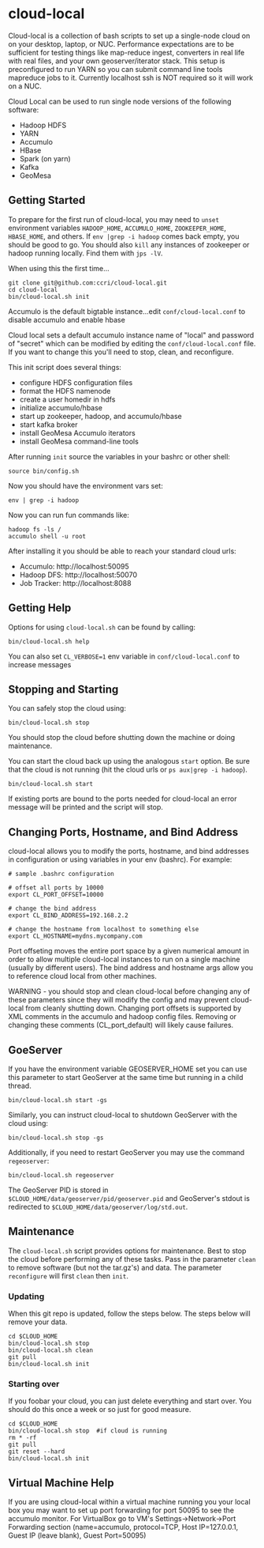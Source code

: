 # cloud-local

Cloud-local is a collection of bash scripts to set up a single-node cloud on on your desktop, laptop, or NUC. Performance expectations are to be sufficient for testing things like map-reduce ingest, converters in real life with real files, and your own geoserver/iterator stack. This setup is preconfigured to run YARN so you can submit command line tools mapreduce jobs to it. Currently localhost ssh is NOT required so it will work on a NUC. 

Cloud Local can be used to run single node versions of the following software:
* Hadoop HDFS
* YARN
* Accumulo
* HBase
* Spark (on yarn)
* Kafka
* GeoMesa

## Getting Started 

To prepare for the first run of cloud-local, you may need to `unset` environment variables `HADOOP_HOME`, `ACCUMULO_HOME`, `ZOOKEEPER_HOME`, `HBASE_HOME`, and others. If `env |grep -i hadoop` comes back empty, you should be good to go. You should also `kill` any instances of zookeeper or hadoop running locally. Find them with `jps -lV`.

When using this the first time...

    git clone git@github.com:ccri/cloud-local.git
    cd cloud-local
    bin/cloud-local.sh init

Accumulo is the default bigtable instance...edit `conf/cloud-local.conf` to disable accumulo and enable hbase

Cloud local sets a default accumulo instance name of "local" and password of "secret" which can be modified by editing the `conf/cloud-local.conf` file. If you want to change this you'll need to stop, clean, and reconfigure.

This init script does several things:
* configure HDFS configuration files
* format the HDFS namenode
* create a user homedir in hdfs
* initialize accumulo/hbase
* start up zookeeper, hadoop, and accumulo/hbase
* start kafka broker
* install GeoMesa Accumulo iterators
* install GeoMesa command-line tools

After running `init` source the variables in your bashrc or other shell:

    source bin/config.sh

Now you should have the environment vars set:
    
    env | grep -i hadoop

Now you can run fun commands like:

    hadoop fs -ls /
    accumulo shell -u root 

After installing it you should be able to reach your standard cloud urls:

* Accumulo:    http://localhost:50095
* Hadoop DFS:  http://localhost:50070
* Job Tracker: http://localhost:8088

## Getting Help

Options for using `cloud-local.sh` can be found by calling:

    bin/cloud-local.sh help

You can also set `CL_VERBOSE=1` env variable in `conf/cloud-local.conf` to increase messages

## Stopping and Starting

You can safely stop the cloud using: 

    bin/cloud-local.sh stop

You should stop the cloud before shutting down the machine or doing maintenance.

You can start the cloud back up using the analogous `start` option. Be sure that the cloud is not running (hit the cloud urls or `ps aux|grep -i hadoop`).

    bin/cloud-local.sh start

If existing ports are bound to the ports needed for cloud-local an error message will be printed and the script will stop.

## Changing Ports, Hostname, and Bind Address

cloud-local allows you to modify the ports, hostname, and bind addresses in configuration or using variables in your env (bashrc). For example:

    # sample .bashrc configuration
    
    # offset all ports by 10000
    export CL_PORT_OFFSET=10000
    
    # change the bind address
    export CL_BIND_ADDRESS=192.168.2.2
    
    # change the hostname from localhost to something else
    export CL_HOSTNAME=mydns.mycompany.com
    
Port offseting moves the entire port space by a given numerical amount in order to allow multiple cloud-local instances to run on a single machine (usually by different users). The bind address and hostname args allow you to reference cloud local from other machines.

WARNING - you should stop and clean cloud-local before changing any of these parameters since they will modify the config and may prevent cloud-local from cleanly shutting down. Changing port offsets is supported by XML comments in the accumulo and hadoop config files. Removing or changing these comments (CL_port_default) will likely cause failures.

## GoeServer

If you have the environment variable GEOSERVER_HOME set you can use this parameter to start GeoServer at the same time but running in a child thread.

    bin/cloud-local.sh start -gs

Similarly, you can instruct cloud-local to shutdown GeoServer with the cloud using:

    bin/cloud-local.sh stop -gs
    
Additionally, if you need to restart GeoServer you may use the command `regeoserver`:

    bin/cloud-local.sh regeoserver
    
The GeoServer PID is stored in `$CLOUD_HOME/data/geoserver/pid/geoserver.pid` and GeoServer's stdout is redirected to `$CLOUD_HOME/data/geoserver/log/std.out`.

## Maintenance

The `cloud-local.sh` script provides options for maintenance. Best to stop the cloud before performing any of these tasks. Pass in the parameter `clean` to remove software (but not the tar.gz's) and data. The parameter `reconfigure` will first `clean` then `init`.

### Updating

When this git repo is updated, follow the steps below. The steps below will remove your data. 

    cd $CLOUD_HOME
    bin/cloud-local.sh stop
    bin/cloud-local.sh clean
    git pull
    bin/cloud-local.sh init

### Starting over

If you foobar your cloud, you can just delete everything and start over. You should do this once a week or so just for good measure.  

    cd $CLOUD_HOME
    bin/cloud-local.sh stop  #if cloud is running
    rm * -rf
    git pull
    git reset --hard
    bin/cloud-local.sh init

## Virtual Machine Help

If you are using cloud-local within a virtual machine running you your local box you may want to set up port forwarding for port 50095 to see the accumulo monitor. For VirtualBox go to VM's Settings->Network->Port Forwarding section (name=accumulo, protocol=TCP, Host IP=127.0.0.1, Guest IP (leave blank), Guest Port=50095)

